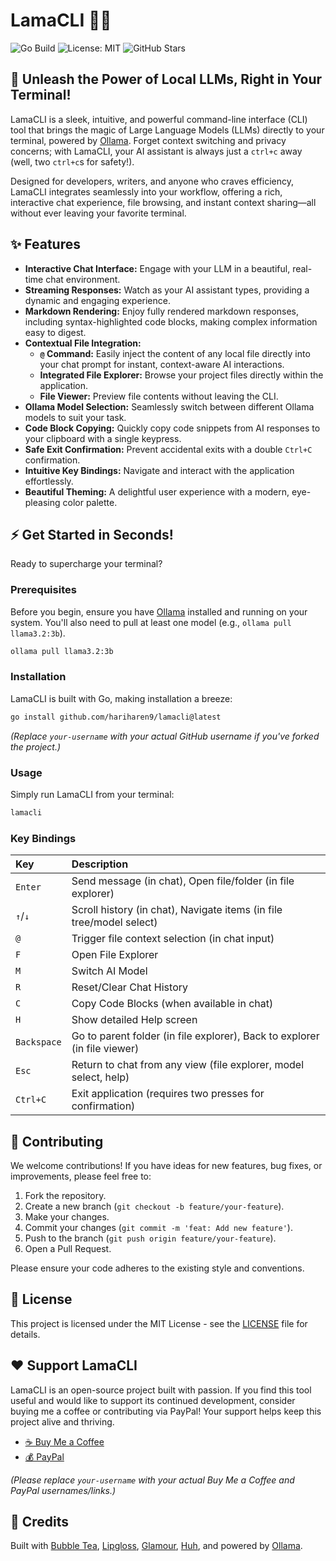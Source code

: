 # LamaCLI 🦙✨

![Go Build](https://github.com/your-username/lamacli/workflows/Go%20Build/badge.svg)
![License: MIT](https://img.shields.io/badge/License-MIT-yellow.svg)
![GitHub Stars](https://img.shields.io/github/stars/your-username/lamacli?style=social)

## 🚀 Unleash the Power of Local LLMs, Right in Your Terminal!

LamaCLI is a sleek, intuitive, and powerful command-line interface (CLI) tool that brings the magic of Large Language Models (LLMs) directly to your terminal, powered by [Ollama](https://ollama.ai/). Forget context switching and privacy concerns; with LamaCLI, your AI assistant is always just a `ctrl+c` away (well, two `ctrl+c`s for safety!).

Designed for developers, writers, and anyone who craves efficiency, LamaCLI integrates seamlessly into your workflow, offering a rich, interactive chat experience, file browsing, and instant context sharing—all without ever leaving your favorite terminal.

## ✨ Features

*   **Interactive Chat Interface:** Engage with your LLM in a beautiful, real-time chat environment.
*   **Streaming Responses:** Watch as your AI assistant types, providing a dynamic and engaging experience.
*   **Markdown Rendering:** Enjoy fully rendered markdown responses, including syntax-highlighted code blocks, making complex information easy to digest.
*   **Contextual File Integration:**
    *   **`@` Command:** Easily inject the content of any local file directly into your chat prompt for instant, context-aware AI interactions.
    *   **Integrated File Explorer:** Browse your project files directly within the application.
    *   **File Viewer:** Preview file contents without leaving the CLI.
*   **Ollama Model Selection:** Seamlessly switch between different Ollama models to suit your task.
*   **Code Block Copying:** Quickly copy code snippets from AI responses to your clipboard with a single keypress.
*   **Safe Exit Confirmation:** Prevent accidental exits with a double `Ctrl+C` confirmation.
*   **Intuitive Key Bindings:** Navigate and interact with the application effortlessly.
*   **Beautiful Theming:** A delightful user experience with a modern, eye-pleasing color palette.

## ⚡️ Get Started in Seconds!

Ready to supercharge your terminal?

### Prerequisites

Before you begin, ensure you have [Ollama](https://ollama.ai/download) installed and running on your system. You'll also need to pull at least one model (e.g., `ollama pull llama3.2:3b`).

```bash
ollama pull llama3.2:3b
```

### Installation

LamaCLI is built with Go, making installation a breeze:

```bash
go install github.com/hariharen9/lamacli@latest
```

*(Replace `your-username` with your actual GitHub username if you've forked the project.)*

### Usage

Simply run LamaCLI from your terminal:

```bash
lamacli
```

### Key Bindings

| Key       | Description                                                               |
| :-------- | :------------------------------------------------------------------------ |
| `Enter`   | Send message (in chat), Open file/folder (in file explorer)               |
| `↑`/`↓`   | Scroll history (in chat), Navigate items (in file tree/model select)      |
| `@`       | Trigger file context selection (in chat input)                            |
| `F`       | Open File Explorer                                                        |
| `M`       | Switch AI Model                                                           |
| `R`       | Reset/Clear Chat History                                                  |
| `C`       | Copy Code Blocks (when available in chat)                                 |
| `H`       | Show detailed Help screen                                                 |
| `Backspace` | Go to parent folder (in file explorer), Back to explorer (in file viewer) |
| `Esc`     | Return to chat from any view (file explorer, model select, help)          |
| `Ctrl+C`  | Exit application (requires two presses for confirmation)                  |

## 🤝 Contributing

We welcome contributions! If you have ideas for new features, bug fixes, or improvements, please feel free to:

1.  Fork the repository.
2.  Create a new branch (`git checkout -b feature/your-feature`).
3.  Make your changes.
4.  Commit your changes (`git commit -m 'feat: Add new feature'`).
5.  Push to the branch (`git push origin feature/your-feature`).
6.  Open a Pull Request.

Please ensure your code adheres to the existing style and conventions.

## 📄 License

This project is licensed under the MIT License - see the [LICENSE](LICENSE) file for details.

## ❤️ Support LamaCLI

LamaCLI is an open-source project built with passion. If you find this tool useful and would like to support its continued development, consider buying me a coffee or contributing via PayPal! Your support helps keep this project alive and thriving.

*   [☕ Buy Me a Coffee](https://www.buymeacoffee.com/yourusername)
*   [💰 PayPal](https://paypal.me/yourusername)

*(Please replace `your-username` with your actual Buy Me a Coffee and PayPal usernames/links.)*

## 🙏 Credits

Built with [Bubble Tea](https://github.com/charmbracelet/bubbletea), [Lipgloss](https://github.com/charmbracelet/lipgloss), [Glamour](https://github.com/charmbracelet/glamour), [Huh](https://github.com/charmbracelet/huh), and powered by [Ollama](https://ollama.ai/).
